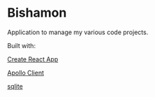 
# Bishamon

Application to manage my various code projects.

Built with:

[Create React App](https://github.com/facebook/create-react-app/tree/master)

[Apollo Client](https://www.apollographql.com/)

[sqlite](https://github.com/kriasoft/node-sqlite)
